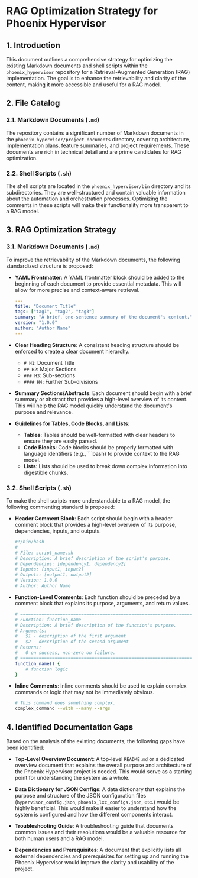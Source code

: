 # RAG Optimization Strategy for Phoenix Hypervisor

## 1. Introduction

This document outlines a comprehensive strategy for optimizing the existing Markdown documents and shell scripts within the `phoenix_hypervisor` repository for a Retrieval-Augmented Generation (RAG) implementation. The goal is to enhance the retrievability and clarity of the content, making it more accessible and useful for a RAG model.

## 2. File Catalog

### 2.1. Markdown Documents (`.md`)

The repository contains a significant number of Markdown documents in the `phoenix_hypervisor/project_documents` directory, covering architecture, implementation plans, feature summaries, and project requirements. These documents are rich in technical detail and are prime candidates for RAG optimization.

### 2.2. Shell Scripts (`.sh`)

The shell scripts are located in the `phoenix_hypervisor/bin` directory and its subdirectories. They are well-structured and contain valuable information about the automation and orchestration processes. Optimizing the comments in these scripts will make their functionality more transparent to a RAG model.

## 3. RAG Optimization Strategy

### 3.1. Markdown Documents (`.md`)

To improve the retrievability of the Markdown documents, the following standardized structure is proposed:

*   **YAML Frontmatter**: A YAML frontmatter block should be added to the beginning of each document to provide essential metadata. This will allow for more precise and context-aware retrieval.

    ```yaml
    ---
    title: "Document Title"
    tags: ["tag1", "tag2", "tag3"]
    summary: "A brief, one-sentence summary of the document's content."
    version: "1.0.0"
    author: "Author Name"
    ---
    ```

*   **Clear Heading Structure**: A consistent heading structure should be enforced to create a clear document hierarchy.

    *   `# H1`: Document Title
    *   `## H2`: Major Sections
    *   `### H3`: Sub-sections
    *   `#### H4`: Further Sub-divisions

*   **Summary Sections/Abstracts**: Each document should begin with a brief summary or abstract that provides a high-level overview of its content. This will help the RAG model quickly understand the document's purpose and relevance.

*   **Guidelines for Tables, Code Blocks, and Lists**:

    *   **Tables**: Tables should be well-formatted with clear headers to ensure they are easily parsed.
    *   **Code Blocks**: Code blocks should be properly formatted with language identifiers (e.g., \`\`\`bash) to provide context to the RAG model.
    *   **Lists**: Lists should be used to break down complex information into digestible chunks.

### 3.2. Shell Scripts (`.sh`)

To make the shell scripts more understandable to a RAG model, the following commenting standard is proposed:

*   **Header Comment Block**: Each script should begin with a header comment block that provides a high-level overview of its purpose, dependencies, inputs, and outputs.

    ```bash
    #!/bin/bash
    #
    # File: script_name.sh
    # Description: A brief description of the script's purpose.
    # Dependencies: [dependency1, dependency2]
    # Inputs: [input1, input2]
    # Outputs: [output1, output2]
    # Version: 1.0.0
    # Author: Author Name
    ```

*   **Function-Level Comments**: Each function should be preceded by a comment block that explains its purpose, arguments, and return values.

    ```bash
    # =====================================================================================
    # Function: function_name
    # Description: A brief description of the function's purpose.
    # Arguments:
    #   $1 - description of the first argument
    #   $2 - description of the second argument
    # Returns:
    #   0 on success, non-zero on failure.
    # =====================================================================================
    function_name() {
        # function logic
    }
    ```

*   **Inline Comments**: Inline comments should be used to explain complex commands or logic that may not be immediately obvious.

    ```bash
    # This command does something complex.
    complex_command --with --many --args
    ```

## 4. Identified Documentation Gaps

Based on the analysis of the existing documents, the following gaps have been identified:

*   **Top-Level Overview Document**: A top-level `README.md` or a dedicated overview document that explains the overall purpose and architecture of the Phoenix Hypervisor project is needed. This would serve as a starting point for understanding the system as a whole.

*   **Data Dictionary for JSON Configs**: A data dictionary that explains the purpose and structure of the JSON configuration files (`hypervisor_config.json`, `phoenix_lxc_configs.json`, etc.) would be highly beneficial. This would make it easier to understand how the system is configured and how the different components interact.

*   **Troubleshooting Guide**: A troubleshooting guide that documents common issues and their resolutions would be a valuable resource for both human users and a RAG model.

*   **Dependencies and Prerequisites**: A document that explicitly lists all external dependencies and prerequisites for setting up and running the Phoenix Hypervisor would improve the clarity and usability of the project.